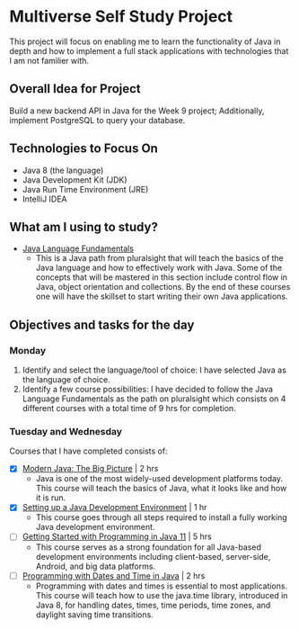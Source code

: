# Multiverse Self Study Project
This project will focus on enabling me to learn the functionality of Java in depth and how to implement a full stack applications with technologies that I am not familier with.

## Overall Idea for Project
Build a new backend API in Java for the Week 9 project; Additionally, implement PostgreSQL to query your database.

## Technologies to Focus On
- Java 8 (the language)
- Java Development Kit (JDK)
- Java Run Time Environment (JRE)
- IntelliJ IDEA
  

## What am I using to study?
- [Java Language Fundamentals](https://app.pluralsight.com/paths/skill/java-language-fundamentals)
  - This is a Java path from pluralsight that will teach the basics of the Java language and how to effectively work with Java. Some of the concepts  that will be mastered in this section include control flow in Java, object orientation and collections. By the end of these courses one will have the skillset to start writing their own Java applications.

## Objectives and tasks for the day
### Monday
1. Identify and select the language/tool of choice: I have selected Java as the language of choice.
2. Identify a few course possibilities: I have decided to follow the Java Language Fundamentals as the path on pluralsight which consists on 4 different courses with a total time of 9 hrs for completion.

### Tuesday and Wednesday
Courses that I have completed consists of:
- [x] [Modern Java: The Big Picture](https://app.pluralsight.com/library/courses/modern-java-big-picture) | 2 hrs
  - Java is one of the most widely-used development platforms today. This course will teach the basics of Java, what it looks like and how it is run.
- [x] [Setting up a Java Development Environment](https://app.pluralsight.com/library/courses/setting-up-java-development-environment) | 1 hr 
  - This course goes through all steps required to install a fully working Java development environment. 
- [ ] [Getting Started with Programming in Java 11](https://app.pluralsight.com/library/courses/getting-started-programming-java) | 5 hrs
  - This course serves as a strong foundation for all Java-based development environments including client-based, server-side, Android, and big data platforms.
- [ ] [Programming with Dates and Time in Java](https://app.pluralsight.com/library/courses/java-dates-times-programming) | 2 hrs
  - Programming with dates and times is essential to most applications. This course will teach how to use the java.time library, introduced in Java 8, for handling dates, times, time periods, time zones, and daylight saving time transitions.

